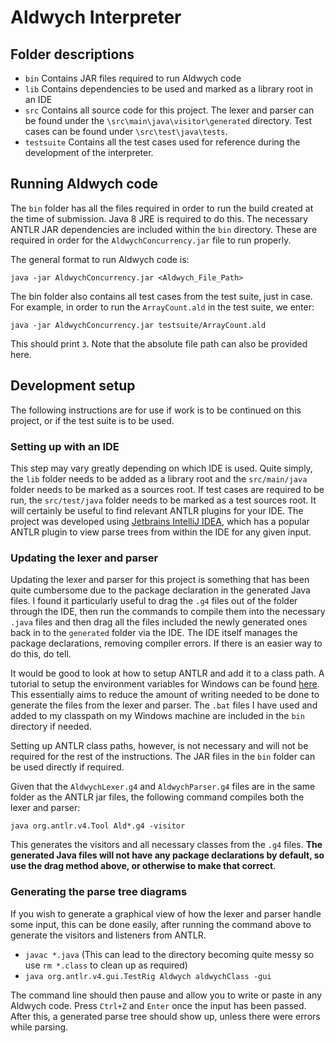 # Aldwych Interpreter

## Folder descriptions

* `bin` Contains JAR files required to run Aldwych code
* `lib` Contains dependencies to be used and marked as a library root in an IDE
* `src` Contains all source code for this project. The lexer and parser can be found under the `\src\main\java\visitor\generated` directory. Test cases can be found under `\src\test\java\tests`.
* `testsuite` Contains all the test cases used for reference during the development of the interpreter.

## Running Aldwych code
The `bin` folder has all the files required in order to run the build created at the time of submission. Java 8 JRE is required to do this. The necessary ANTLR JAR dependencies are included within the `bin` directory. These are required in order for the `AldwychConcurrency.jar` file to run properly.

The general format to run Aldwych code is:

`java -jar AldwychConcurrency.jar <Aldwych_File_Path>`

The bin folder also contains all test cases from the test suite, just in case. For example, in order to run the `ArrayCount.ald` in the test suite, we enter:

`java -jar AldwychConcurrency.jar testsuite/ArrayCount.ald`

This should print `3`. Note that the absolute file path can also be provided here.

## Development setup

The following instructions are for use if work is to be continued on this project, or if the test suite is to be used.

### Setting up with an IDE

This step may vary greatly depending on which IDE is used. Quite simply, the `lib` folder needs to be added as a library root and the `src/main/java` folder needs to be marked as a sources root. If test cases are required to be run, the `src/test/java` folder needs to be marked as a test sources root. It will certainly be useful to find relevant ANTLR plugins for your IDE. The project was developed using [Jetbrains IntelliJ IDEA](https://www.jetbrains.com/idea/), which has a popular ANTLR plugin to view parse trees from within the IDE for any given input.

### Updating the lexer and parser

Updating the lexer and parser for this project is something that has been quite cumbersome due to the package declaration in the generated Java files. I found it particularly useful to drag the `.g4` files out of the folder through the IDE, then run the commands to compile them into the necessary `.java` files and then drag all the files included the newly generated ones back in to the `generated` folder via the IDE. The IDE itself manages the package declarations, removing compiler errors. If there is an easier way to do this, do tell.

It would be good to look at how to setup ANTLR and add it to a class path. A tutorial to setup the environment variables for Windows can be found [here](https://levlaz.org/setting-up-antlr4-on-windows/). This essentially aims to reduce the amount of writing needed to be done to generate the files from the lexer and parser. The `.bat` files I have used and added to my classpath on my Windows machine are included in the `bin` directory if needed.

Setting up ANTLR class paths, however, is not necessary and will not be required for the rest of the instructions. The JAR files in the `bin` folder can be used directly if required.

Given that the `AldwychLexer.g4` and `AldwychParser.g4` files are in the same folder as the ANTLR jar files, the following command compiles both the lexer and parser:

`java org.antlr.v4.Tool Ald*.g4 -visitor`

This generates the visitors and all necessary classes from the `.g4` files. **The generated Java files will not have any package declarations by default, so use the drag method above, or otherwise to make that correct**.

### Generating the parse tree diagrams

If you wish to generate a graphical view of how the lexer and parser handle some input, this can be done easily, after running the command above to generate the visitors and listeners from ANTLR.

* `javac *.java` (This can lead to the directory becoming quite messy so use `rm *.class` to clean up as required)
* `java org.antlr.v4.gui.TestRig Aldwych aldwychClass -gui`

The command line should then pause and allow you to write or paste in any Aldwych code. Press `Ctrl+Z` and `Enter` once the input has been passed. After this, a generated parse tree should show up, unless there were errors while parsing.
